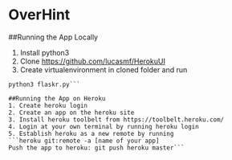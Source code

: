 # OverHint

##Running the App Locally
1. Install python3
2. Clone https://github.com/lucasmf/HerokuUI
3. Create virtualenvironment in cloned folder and run 
```pip3 install -r requirements.txt
python3 flaskr.py```

##Running the App on Heroku
1. Create heroku login
2. Create an app on the heroku site
3. Install heroku toolbelt from https://toolbelt.heroku.com/
4. Login at your own terminal by running heroku login
5. Establish heroku as a new remote by running
```heroku git:remote -a [name of your app]
Push the app to heroku: git push heroku master```

